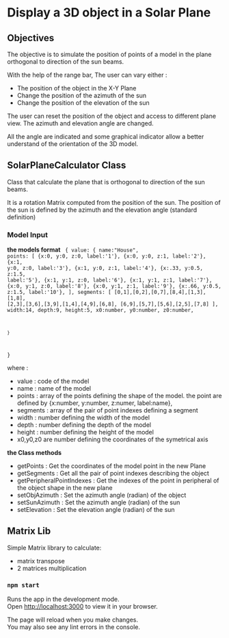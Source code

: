 # Display a 3D object in a Solar Plane

## Objectives
The objective is to simulate the position of points of a model in the plane orthogonal to direction of the sun beams.

With the help of the range bar, The user can vary either :

- The position of the object in the X-Y Plane
- Change the position of the azimuth of the sun
- Change the position of the elevation of the sun

The user can reset the position of the object and access to different plane view. The azimuth and elevation angle are changed.

All the angle are indicated and some graphical indicator allow a better understand of the orientation of the 3D model.

## SolarPlaneCalculator Class

Class that calculate the plane that is orthogonal to direction of the sun beams.

It is a rotation Matrix computed from the position of the sun.
The position of the sun is defined by the azimuth and the elevation angle (standard definition)

### Model Input
__the models format__
<code>
{
    value: {
        name:"House",
        points:
        [
            {x:0, y:0, z:0, label:'1'},
            {x:0, y:0, z:1, label:'2'},
            {x:1, y:0, z:0, label:'3'},
            {x:1, y:0, z:1, label:'4'},
            {x:.33, y:0.5, z:1.5, label:'5'},
            {x:1, y:1, z:0, label:'6'},
            {x:1, y:1, z:1, label:'7'},
            {x:0, y:1, z:0, label:'8'},
            {x:0, y:1, z:1, label:'9'},
            {x:.66, y:0.5, z:1.5, label:'10'},
        ],
        segments:
        [
            [0,1],[0,2],[0,7],[8,4],[1,3],[1,8],
            [2,3],[3,6],[3,9],[1,4],[4,9],[6,8],
            [6,9],[5,7],[5,6],[2,5],[7,8]
        ],
        width:14,
        depth:9,
        height:5,
        x0:number,
        y0:number,
        z0:number,

    }
}
</code>

where :

- value : code of the model
- name : name of the model
- points : array of the points defining the shape of the model. the point are defined by {x:number, y:number, z:numer, label:name},
- segments : array of the pair of point indexes defining a segment
- width : number defining the width of the model
- depth : number defining the depth of the model
- height : number defining the height of the model
- x0,y0,z0 are number defining the coordinates of the symetrical axis 


__the Class methods__
- getPoints :  Get the coordinates of the model point in the new Plane
- getSegments : Get all the pair of point indexes describing the object
- getPeripheralPointIndexes :  Get the indexes of the point in peripheral of the object shape in the new plane
- setObjAzimuth : Set the azimuth angle (radian) of the object
- setSunAzimuth : Set the azimuth angle (radian) of the sun
- setElevation : Set the elevation angle (radian) of the sun

## Matrix Lib
Simple Matrix library to calculate:
- matrix transpose
- 2 matrices multiplication

### `npm start` 
 
Runs the app in the development mode.\
Open [http://localhost:3000](http://localhost:3000) to view it in your browser.

The page will reload when you make changes.\
You may also see any lint errors in the console.
